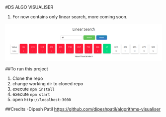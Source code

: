 #DS ALGO VISUALISER

1. For now contains only linear search, more coming soon.

![Optional Text](./image.png)

##To run this project

1. Clone the repo
2. change working dir to cloned repo
3. execute `npm install`
4. execute `npm start`
5. open `http://localhost:3000`


##Credits
-Dipesh Patil https://github.com/dipeshpatil/algorithms-visualiser